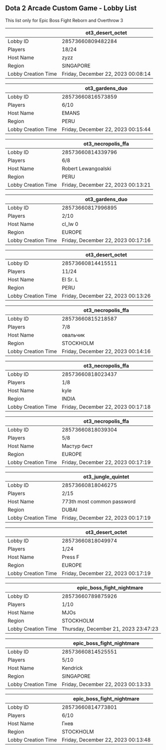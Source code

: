## Dota 2 Arcade Custom Game - Lobby List

This list only for Epic Boss Fight Reborn and Overthrow 3

|  | ot3_desert_octet |
| ------ | ------ |
| Lobby ID | 28573660809482284 |
| Players | 18/24 |
| Host Name | zyzz |
| Region | SINGAPORE |
| Lobby Creation Time | Friday, December 22, 2023 00:08:14 |


|  | ot3_gardens_duo |
| ------ | ------ |
| Lobby ID | 28573660816573859 |
| Players | 6/10 |
| Host Name | EMANS |
| Region | PERU |
| Lobby Creation Time | Friday, December 22, 2023 00:15:44 |


|  | ot3_necropolis_ffa |
| ------ | ------ |
| Lobby ID | 28573660814339796 |
| Players | 6/8 |
| Host Name | Robert Lewangoalski |
| Region | PERU |
| Lobby Creation Time | Friday, December 22, 2023 00:13:21 |


|  | ot3_gardens_duo |
| ------ | ------ |
| Lobby ID | 28573660817996895 |
| Players | 2/10 |
| Host Name | cl_lw 0 |
| Region | EUROPE |
| Lobby Creation Time | Friday, December 22, 2023 00:17:16 |


|  | ot3_desert_octet |
| ------ | ------ |
| Lobby ID | 28573660814415511 |
| Players | 11/24 |
| Host Name | El Sr. L |
| Region | PERU |
| Lobby Creation Time | Friday, December 22, 2023 00:13:26 |


|  | ot3_necropolis_ffa |
| ------ | ------ |
| Lobby ID | 28573660815218587 |
| Players | 7/8 |
| Host Name | овальчик |
| Region | STOCKHOLM |
| Lobby Creation Time | Friday, December 22, 2023 00:14:16 |


|  | ot3_necropolis_ffa |
| ------ | ------ |
| Lobby ID | 28573660818023437 |
| Players | 1/8 |
| Host Name | kyle |
| Region | INDIA |
| Lobby Creation Time | Friday, December 22, 2023 00:17:18 |


|  | ot3_necropolis_ffa |
| ------ | ------ |
| Lobby ID | 28573660818039304 |
| Players | 5/8 |
| Host Name | Мастур бист |
| Region | EUROPE |
| Lobby Creation Time | Friday, December 22, 2023 00:17:19 |


|  | ot3_jungle_quintet |
| ------ | ------ |
| Lobby ID | 28573660818046275 |
| Players | 2/15 |
| Host Name | 773th most common password |
| Region | DUBAI |
| Lobby Creation Time | Friday, December 22, 2023 00:17:19 |


|  | ot3_desert_octet |
| ------ | ------ |
| Lobby ID | 28573660818049974 |
| Players | 1/24 |
| Host Name | Press F |
| Region | EUROPE |
| Lobby Creation Time | Friday, December 22, 2023 00:17:19 |


|  | epic_boss_fight_nightmare |
| ------ | ------ |
| Lobby ID | 28573660789875926 |
| Players | 1/10 |
| Host Name | MJOs |
| Region | STOCKHOLM |
| Lobby Creation Time | Thursday, December 21, 2023 23:47:23 |


|  | epic_boss_fight_nightmare |
| ------ | ------ |
| Lobby ID | 28573660814525551 |
| Players | 5/10 |
| Host Name | Kendrick |
| Region | SINGAPORE |
| Lobby Creation Time | Friday, December 22, 2023 00:13:33 |


|  | epic_boss_fight_nightmare |
| ------ | ------ |
| Lobby ID | 28573660814773801 |
| Players | 6/10 |
| Host Name | Гнев |
| Region | STOCKHOLM |
| Lobby Creation Time | Friday, December 22, 2023 00:13:48 |


